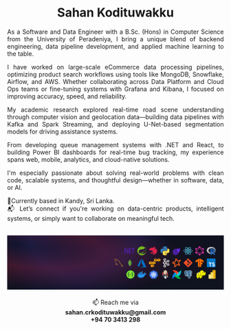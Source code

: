 <h1 align="center">Sahan Kodituwakku</h1>

<div align="justify">
  <p>As a Software and Data Engineer with a B.Sc. (Hons) in Computer Science from the University of Peradeniya, I bring a unique blend of backend engineering, data pipeline development, and applied machine learning to the table.</p>

  <p>I have worked on large-scale eCommerce data processing pipelines, optimizing product search workflows using tools like MongoDB, Snowflake, Airflow, and AWS. Whether collaborating across Data Platform and Cloud Ops teams or fine-tuning systems with Grafana and Kibana, I focused on improving accuracy, speed, and reliability.</p>

  <p>My academic research explored real-time road scene understanding through computer vision and geolocation data—building data pipelines with Kafka and Spark Streaming, and deploying U-Net-based segmentation models for driving assistance systems.</p>

  <p>From developing queue management systems with .NET and React, to building Power BI dashboards for real-time bug tracking, my experience spans web, mobile, analytics, and cloud-native solutions.</p>

  <p>I'm especially passionate about solving real-world problems with clean code, scalable systems, and thoughtful design—whether in software, data, or AI.</p>

  <span>📍Currently based in Kandy, Sri Lanka.</span><br />
  <span>📬 Let’s connect if you're working on data-centric products, intelligent systems, or simply want to collaborate on meaningful tech.</span>
<div>

<br />

<div style="width: 100%">
  <img src="assets/images/wallpaper.png" alt="wallpaper">
</div>

<br>

<div align="center">
  <span>📫 Reach me via</span><br />
  <strong>sahan.crkodituwakku@gmail.com</strong><br />
  <strong>+94 70 3413 298</strong>
</div>


<!-- <div style="display: flex; flex-direction: row; align-items: center; gap: 1rem;">
  <img src="assets/icons/nestjs-svgrepo-com.svg" alt="nestjs" width="30" height="30">
  <img src="assets/icons/typescript-icon-svgrepo-com.svg" alt="typescript" width="30" height="30">
  <img src="assets/icons/graphql-svgrepo-com.svg" alt="graphql" width="30" height="30">
  <img src="assets/icons/nextjs-fill-svgrepo-com.svg" alt="nextjs" width="30" height="30">
  <img src="assets/icons/react-svgrepo-com.svg" alt="react" width="30" height="30">
  <img src="assets/icons/apollographql-svgrepo-com.svg" alt="apollo" width="30" height="30">
</div> -->

<!---
kodiidok/kodiidok is a ✨ special ✨ repository because its `README.md` (this file) appears on your GitHub profile.
You can click the Preview link to take a look at your changes.
--->
